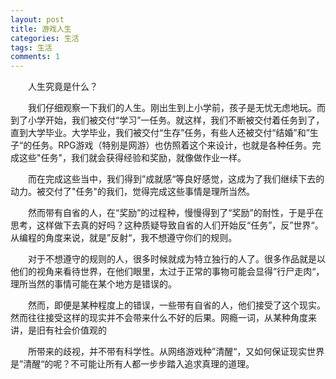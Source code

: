 ```yaml
---
layout: post
title: 游戏人生 
categories: 生活 
tags: 生活
comments: 1
---
```




　　人生究竟是什么？

　　我们仔细观察一下我们的人生。刚出生到上小学前，孩子是无忧无虑地玩。而到了小学开始，我们被交付“学习”一任务。就这样，我们不断被交付着任务到了，直到大学毕业。大学毕业，我们被交付“生存”任务，有些人还被交付“结婚”和”生子“的任务。RPG游戏（特别是网游）也仿照着这个来设计，也就是各种任务。完成这些"任务"，我们就会获得经验和奖励，就像做作业一样。

　　而在完成这些当中，我们得到”成就感“等良好感觉，这成为了我们继续下去的动力。被交付了"任务"的我们，觉得完成这些事情是理所当然。

　　然而带有自省的人，在“奖励”的过程种，慢慢得到了“奖励”的耐性，于是乎在思考，这样做下去真的好吗？这种质疑导致自省的人们开始反“任务”，反”世界“。从编程的角度来说，就是”反射“，我不想遵守你们的规则。

　　对于不想遵守的规则的人，很多时候就成为特立独行的人了。很多作品就是以他们的视角来看待世界，在他们眼里，太过于正常的事物可能会显得”行尸走肉“，理所当然的事情可能在某个地方是错误的。

　　然而，即便是某种程度上的错误，一些带有自省的人，他们接受了这个现实。然而往往接受这样的现实并不会带来什么不好的后果。网瘾一词，从某种角度来讲，是旧有社会价值观的

　　所带来的歧视，并不带有科学性。从网络游戏种”清醒“，又如何保证现实世界是”清醒“的呢？不可能让所有人都一步步踏入追求真理的道理。